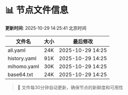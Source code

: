# 📊 节点文件信息

**更新时间**: 2025-10-29 14:25:41 北京时间

| 文件名 | 大小 | 最后修改 |
|--------|------|----------|
| all.yaml | 24K | 2025-10-29 14:25 |
| history.yaml | 91K | 2025-10-29 14:25 |
| mihomo.yaml | 30K | 2025-10-29 14:25 |
| base64.txt | 24K | 2025-10-29 14:25 |

> 🔄 文件每30分钟自动更新，确保节点的新鲜度和可用性
